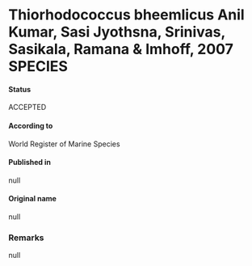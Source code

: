 # Thiorhodococcus bheemlicus Anil Kumar, Sasi Jyothsna, Srinivas, Sasikala, Ramana & Imhoff, 2007 SPECIES

#### Status
ACCEPTED

#### According to
World Register of Marine Species

#### Published in
null

#### Original name
null

### Remarks
null